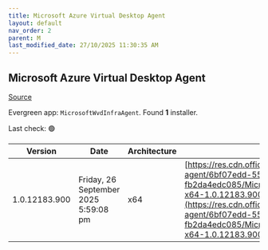 ```yaml
---
title: Microsoft Azure Virtual Desktop Agent
layout: default
nav_order: 2
parent: M
last_modified_date: 27/10/2025 11:30:35 AM
---
```


## Microsoft Azure Virtual Desktop Agent

[Source](https://learn.microsoft.com/en-us/azure/virtual-desktop/add-session-hosts-host-pool?tabs=portal%2Cgui#register-session-hosts-to-a-host-pool)

Evergreen app: `MicrosoftWvdInfraAgent`. Found **1** installer.

Last check: 🟢

| Version       | Date                                 | Architecture | URI                                                                                                                                                                                                                                                                                                      |
| ------------- | ------------------------------------ | ------------ | -------------------------------------------------------------------------------------------------------------------------------------------------------------------------------------------------------------------------------------------------------------------------------------------------------- |
| 1.0.12183.900 | Friday, 26 September 2025 5:59:08 pm | x64          | [https://res.cdn.office.net/s01-remote-desktop-agent/6bf07edd-5533-4994-b8f4-fb2da4edc085/Microsoft.RDInfra.RDAgent.Installer-x64-1.0.12183.900.msi](https://res.cdn.office.net/s01-remote-desktop-agent/6bf07edd-5533-4994-b8f4-fb2da4edc085/Microsoft.RDInfra.RDAgent.Installer-x64-1.0.12183.900.msi) |
